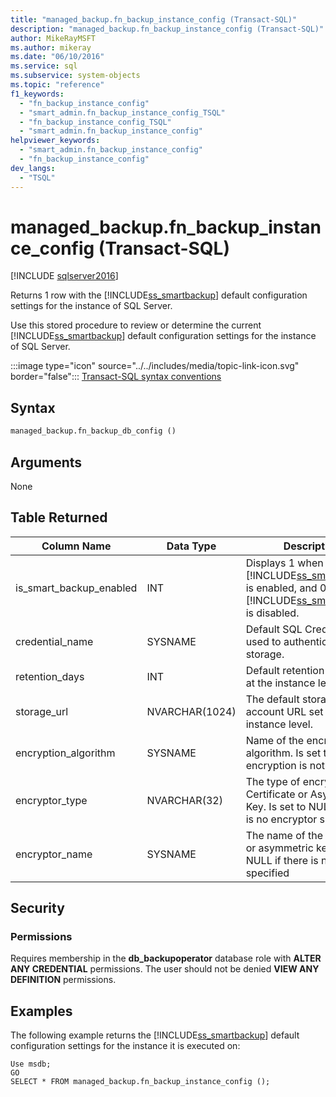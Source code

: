 ```yaml
---
title: "managed_backup.fn_backup_instance_config (Transact-SQL)"
description: "managed_backup.fn_backup_instance_config (Transact-SQL)"
author: MikeRayMSFT
ms.author: mikeray
ms.date: "06/10/2016"
ms.service: sql
ms.subservice: system-objects
ms.topic: "reference"
f1_keywords:
  - "fn_backup_instance_config"
  - "smart_admin.fn_backup_instance_config_TSQL"
  - "fn_backup_instance_config_TSQL"
  - "smart_admin.fn_backup_instance_config"
helpviewer_keywords:
  - "smart_admin.fn_backup_instance_config"
  - "fn_backup_instance_config"
dev_langs:
  - "TSQL"
---
```

# managed_backup.fn_backup_instance_config (Transact-SQL)
[!INCLUDE [sqlserver2016](../../includes/applies-to-version/sqlserver2016.md)]

  Returns 1 row with the [!INCLUDE[ss_smartbackup](../../includes/ss-smartbackup-md.md)] default configuration settings for the instance of SQL Server.  
  
 Use this stored procedure to review or determine the current [!INCLUDE[ss_smartbackup](../../includes/ss-smartbackup-md.md)] default configuration settings for the instance of SQL Server.  
  
  
 :::image type="icon" source="../../includes/media/topic-link-icon.svg" border="false"::: [Transact-SQL syntax conventions](../../t-sql/language-elements/transact-sql-syntax-conventions-transact-sql.md)  
  
## Syntax  
  
```sql  
managed_backup.fn_backup_db_config ()  
```  
  
##  <a name="Arguments"></a> Arguments  
 None  
  
## Table Returned  
  
|Column Name|Data Type|Description|  
|-----------------|---------------|-----------------|  
|is_smart_backup_enabled|INT|Displays 1 when [!INCLUDE[ss_smartbackup](../../includes/ss-smartbackup-md.md)] is enabled, and 0 when [!INCLUDE[ss_smartbackup](../../includes/ss-smartbackup-md.md)] is disabled.|  
|credential_name|SYSNAME|Default SQL Credential used to authenticate to the storage.|  
|retention_days|INT|Default retention period set at the instance level.|  
|storage_url|NVARCHAR(1024)|The default storage account URL set at the instance level.|  
|encryption_algorithm|SYSNAME|Name of the encryption algorithm. Is set to NULL if encryption is not specified.|  
|encryptor_type|NVARCHAR(32)|The type of encryptor used: Certificate or Asymmetric Key. Is set to NULL if there is no encryptor specified.|  
|encryptor_name|SYSNAME|The name of the certificate or asymmetric key. Is set to NULL if there is no name specified|  
  
## Security  
  
### Permissions  
 Requires membership in the **db_backupoperator** database role with **ALTER ANY CREDENTIAL** permissions. The user should not be denied **VIEW ANY DEFINITION** permissions.  
  
## Examples  
 The following example returns the [!INCLUDE[ss_smartbackup](../../includes/ss-smartbackup-md.md)] default configuration settings for the instance it is executed on:  
  
```  
Use msdb;  
GO  
SELECT * FROM managed_backup.fn_backup_instance_config ();  
  
```  
  
  
